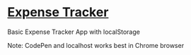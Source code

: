 # [Expense Tracker](https://codepen.io/arskeliss/pen/gOZvNpd)

Basic Expense Tracker App with localStorage

Note: CodePen and localhost works best in Chrome browser

